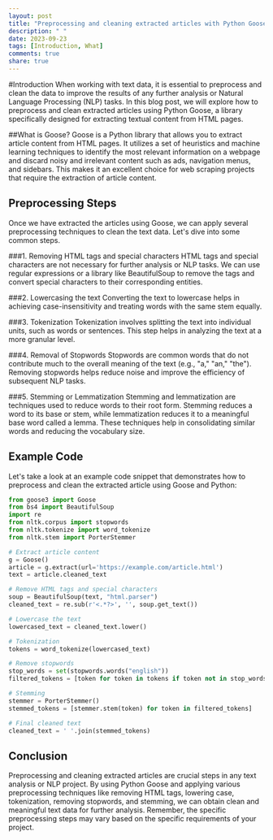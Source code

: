 ```yaml
---
layout: post
title: "Preprocessing and cleaning extracted articles with Python Goose"
description: " "
date: 2023-09-23
tags: [Introduction, What]
comments: true
share: true
---
```


#Introduction
When working with text data, it is essential to preprocess and clean the data to improve the results of any further analysis or Natural Language Processing (NLP) tasks. In this blog post, we will explore how to preprocess and clean extracted articles using Python Goose, a library specifically designed for extracting textual content from HTML pages.

##What is Goose?
Goose is a Python library that allows you to extract article content from HTML pages. It utilizes a set of heuristics and machine learning techniques to identify the most relevant information on a webpage and discard noisy and irrelevant content such as ads, navigation menus, and sidebars. This makes it an excellent choice for web scraping projects that require the extraction of article content.

## Preprocessing Steps
Once we have extracted the articles using Goose, we can apply several preprocessing techniques to clean the text data. Let's dive into some common steps.

###1. Removing HTML tags and special characters
HTML tags and special characters are not necessary for further analysis or NLP tasks. We can use regular expressions or a library like BeautifulSoup to remove the tags and convert special characters to their corresponding entities.

###2. Lowercasing the text
Converting the text to lowercase helps in achieving case-insensitivity and treating words with the same stem equally.

###3. Tokenization
Tokenization involves splitting the text into individual units, such as words or sentences. This step helps in analyzing the text at a more granular level.

###4. Removal of Stopwords
Stopwords are common words that do not contribute much to the overall meaning of the text (e.g., "a," "an," "the"). Removing stopwords helps reduce noise and improve the efficiency of subsequent NLP tasks.

###5. Stemming or Lemmatization
Stemming and lemmatization are techniques used to reduce words to their root form. Stemming reduces a word to its base or stem, while lemmatization reduces it to a meaningful base word called a lemma. These techniques help in consolidating similar words and reducing the vocabulary size.

## Example Code
Let's take a look at an example code snippet that demonstrates how to preprocess and clean the extracted article using Goose and Python:

```python
from goose3 import Goose
from bs4 import BeautifulSoup
import re
from nltk.corpus import stopwords
from nltk.tokenize import word_tokenize
from nltk.stem import PorterStemmer

# Extract article content
g = Goose()
article = g.extract(url='https://example.com/article.html')
text = article.cleaned_text

# Remove HTML tags and special characters
soup = BeautifulSoup(text, "html.parser")
cleaned_text = re.sub(r'<.*?>', '', soup.get_text())

# Lowercase the text
lowercased_text = cleaned_text.lower()

# Tokenization
tokens = word_tokenize(lowercased_text)

# Remove stopwords
stop_words = set(stopwords.words("english"))
filtered_tokens = [token for token in tokens if token not in stop_words]

# Stemming
stemmer = PorterStemmer()
stemmed_tokens = [stemmer.stem(token) for token in filtered_tokens]

# Final cleaned text
cleaned_text = ' '.join(stemmed_tokens)
```

## Conclusion
Preprocessing and cleaning extracted articles are crucial steps in any text analysis or NLP project. By using Python Goose and applying various preprocessing techniques like removing HTML tags, lowering case, tokenization, removing stopwords, and stemming, we can obtain clean and meaningful text data for further analysis. Remember, the specific preprocessing steps may vary based on the specific requirements of your project.